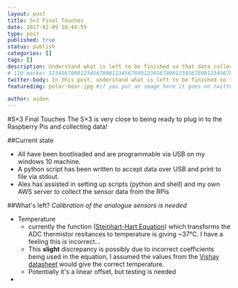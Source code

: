 ```yaml
---
layout: post
title: S×3 Final Touches
date: 2017-02-09 10:44:59
type: post
published: true
status: publish
categories: []
tags: []
description: Understand what is left to be finished so that data collection can start
# 110 marker 1234567890123456789012345678901234567890123456789012345678901234567890123456789012345678901234567890123456789
twitter-body: In this post, understand what is left to be finished so that data collection can start
featuredimg: polar-bear.jpg #if you put an image here it goes on twitter too

author: aiden
---
```


#S×3 Final Touches
The S×3 is very close to being ready to plug in to the Raspberry Pis and collecting data!

##Current state
- All have been bootloaded and are programmable via USB on my windows 10 machine.
- A python script has been written to accept data over USB and print to file via stdout.
- Alex has assisted in setting up scripts (python and shell) and my own AWS server to collect the sensor data from the RPis

##What's left?
_Calibration of the analogue sensors is needed_
- Temperature
    + currently the function ([Steinhart-Hart Equation](https://en.wikipedia.org/wiki/Steinhart%E2%80%93Hart_equation)) which transforms the ADC thermistor resitances to temperature is giving ~37°C. I have a feeling this is incorrect...
    + This **slight** discrepancy is possibly due to incorrect coefficients being used in the equation, I assumed the values from the [Vishay datasheet](http://www.vishay.com/docs/29049/ntcle100.pdf) would give the correct temperature.
    + Potentially it's a linear offset, but testing is needed
- 

